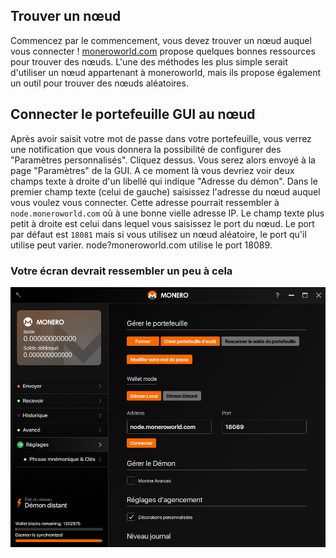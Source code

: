 ## Trouver un nœud
Commencez par le commencement, vous devez trouver un nœud auquel vous connecter ! [moneroworld.com](https://moneroworld.com/#nodes) propose quelques bonnes ressources pour trouver
des nœuds. L'une des méthodes les plus simple serait d'utiliser un nœud appartenant à moneroworld, mais ils propose également un outil pour trouver des nœuds aléatoires.

## Connecter le portefeuille GUI au nœud
Après avoir saisit votre mot de passe dans votre portefeuille, vous verrez une notification que vous donnera la possibilité de configurer des "Paramètres personnalisés". Cliquez dessus.
Vous serez alors envoyé à la page "Paramètres" de la GUI. A ce moment là vous devriez voir deux champs texte à droite d'un libellé qui indique "Adresse du démon". Dans le premier champ texte
(celui de gauche) saisissez l'adresse du nœud auquel vous voulez vous connecter. Cette adresse pourrait ressembler à `node.moneroworld.com` où à une bonne vielle adresse IP. Le champ texte
plus petit à droite est celui dans lequel vous saisissez le port du nœud. Le port par défaut est `18081` mais si vous utilisez un nœud aléatoire, le port qu'il utilise peut varier.
node?moneroworld.com utilise le port 18089.
### Votre écran devrait ressembler un peu à cela
<img src="png/remote_node/remote-node-screenshot.png" width="(600)">
